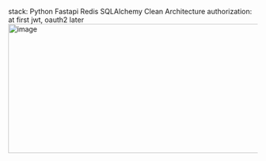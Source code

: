 stack:
Python
Fastapi
Redis
SQLAlchemy
Clean Architecture
authorization: at first jwt, oauth2 later
<img width="723" height="262" alt="image" src="https://github.com/user-attachments/assets/b6293284-70a6-41b2-aa5c-8d6af46afb73" />
